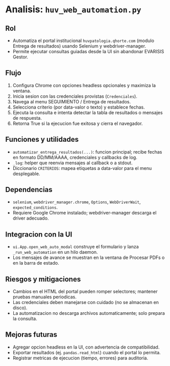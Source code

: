 # Analisis: `huv_web_automation.py`

## Rol
- Automatiza el portal institucional `huvpatologia.qhorte.com` (modulo Entrega de resultados) usando Selenium y webdriver-manager.
- Permite ejecutar consultas guiadas desde la UI sin abandonar EVARISIS Gestor.

## Flujo
1. Configura Chrome con opciones headless opcionales y maximiza la ventana.
2. Inicia sesion con las credenciales provistas (`Credenciales`).
3. Navega al menu SEGUIMIENTO / Entrega de resultados.
4. Selecciona criterio (por data-valor o texto) y establece fechas.
5. Ejecuta la consulta e intenta detectar la tabla de resultados o mensajes de respuesta.
6. Retorna True si la ejecucion fue exitosa y cierra el navegador.

## Funciones y utilidades
- `automatizar_entrega_resultados(...)`: funcion principal; recibe fechas en formato DD/MM/AAAA, credenciales y callbacks de log.
- `_log`: helper que reenvia mensajes al callback o a stdout.
- Diccionario `CRITERIOS`: mapea etiquetas a data-valor para el menu desplegable.

## Dependencias
- `selenium`, `webdriver_manager.chrome`, `Options`, `WebDriverWait`, `expected_conditions`.
- Requiere Google Chrome instalado; webdriver-manager descarga el driver adecuado.

## Integracion con la UI
- `ui.App.open_web_auto_modal` construye el formulario y lanza `_run_web_automation` en un hilo daemon.
- Los mensajes de avance se muestran en la ventana de Procesar PDFs o en la barra de estado.

## Riesgos y mitigaciones
- Cambios en el HTML del portal pueden romper selectores; mantener pruebas manuales periodicas.
- Las credenciales deben manejarse con cuidado (no se almacenan en disco).
- La automatizacion no descarga archivos automaticamente; solo prepara la consulta.

## Mejoras futuras
- Agregar opcion headless en la UI, con advertencia de compatibilidad.
- Exportar resultados (ej. `pandas.read_html`) cuando el portal lo permita.
- Registrar metricas de ejecucion (tiempo, errores) para auditoria.